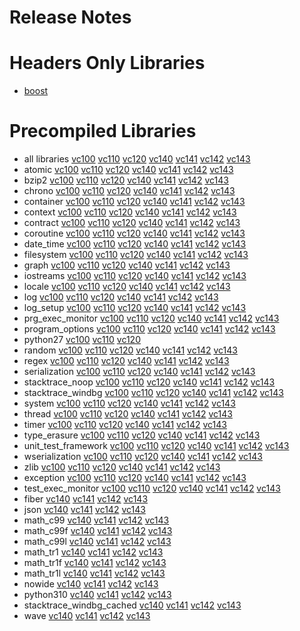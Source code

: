 # Release Notes
# Headers Only Libraries
- [boost](http://nuget.org/packages/boost/1.80.0)
# Precompiled Libraries
- all libraries [vc100](http://nuget.org/packages/boost-vc100/1.80.0) [vc110](http://nuget.org/packages/boost-vc110/1.80.0) [vc120](http://nuget.org/packages/boost-vc120/1.80.0) [vc140](http://nuget.org/packages/boost-vc140/1.80.0) [vc141](http://nuget.org/packages/boost-vc141/1.80.0) [vc142](http://nuget.org/packages/boost-vc142/1.80.0) [vc143](http://nuget.org/packages/boost-vc143/1.80.0)
- atomic [vc100](http://nuget.org/packages/boost_atomic-vc100/1.80.0) [vc110](http://nuget.org/packages/boost_atomic-vc110/1.80.0) [vc120](http://nuget.org/packages/boost_atomic-vc120/1.80.0) [vc140](http://nuget.org/packages/boost_atomic-vc140/1.80.0) [vc141](http://nuget.org/packages/boost_atomic-vc141/1.80.0) [vc142](http://nuget.org/packages/boost_atomic-vc142/1.80.0) [vc143](http://nuget.org/packages/boost_atomic-vc143/1.80.0)
- bzip2 [vc100](http://nuget.org/packages/boost_bzip2-vc100/1.80.0) [vc110](http://nuget.org/packages/boost_bzip2-vc110/1.80.0) [vc120](http://nuget.org/packages/boost_bzip2-vc120/1.80.0) [vc140](http://nuget.org/packages/boost_bzip2-vc140/1.80.0) [vc141](http://nuget.org/packages/boost_bzip2-vc141/1.80.0) [vc142](http://nuget.org/packages/boost_bzip2-vc142/1.80.0) [vc143](http://nuget.org/packages/boost_bzip2-vc143/1.80.0)
- chrono [vc100](http://nuget.org/packages/boost_chrono-vc100/1.80.0) [vc110](http://nuget.org/packages/boost_chrono-vc110/1.80.0) [vc120](http://nuget.org/packages/boost_chrono-vc120/1.80.0) [vc140](http://nuget.org/packages/boost_chrono-vc140/1.80.0) [vc141](http://nuget.org/packages/boost_chrono-vc141/1.80.0) [vc142](http://nuget.org/packages/boost_chrono-vc142/1.80.0) [vc143](http://nuget.org/packages/boost_chrono-vc143/1.80.0)
- container [vc100](http://nuget.org/packages/boost_container-vc100/1.80.0) [vc110](http://nuget.org/packages/boost_container-vc110/1.80.0) [vc120](http://nuget.org/packages/boost_container-vc120/1.80.0) [vc140](http://nuget.org/packages/boost_container-vc140/1.80.0) [vc141](http://nuget.org/packages/boost_container-vc141/1.80.0) [vc142](http://nuget.org/packages/boost_container-vc142/1.80.0) [vc143](http://nuget.org/packages/boost_container-vc143/1.80.0)
- context [vc100](http://nuget.org/packages/boost_context-vc100/1.80.0) [vc110](http://nuget.org/packages/boost_context-vc110/1.80.0) [vc120](http://nuget.org/packages/boost_context-vc120/1.80.0) [vc140](http://nuget.org/packages/boost_context-vc140/1.80.0) [vc141](http://nuget.org/packages/boost_context-vc141/1.80.0) [vc142](http://nuget.org/packages/boost_context-vc142/1.80.0) [vc143](http://nuget.org/packages/boost_context-vc143/1.80.0)
- contract [vc100](http://nuget.org/packages/boost_contract-vc100/1.80.0) [vc110](http://nuget.org/packages/boost_contract-vc110/1.80.0) [vc120](http://nuget.org/packages/boost_contract-vc120/1.80.0) [vc140](http://nuget.org/packages/boost_contract-vc140/1.80.0) [vc141](http://nuget.org/packages/boost_contract-vc141/1.80.0) [vc142](http://nuget.org/packages/boost_contract-vc142/1.80.0) [vc143](http://nuget.org/packages/boost_contract-vc143/1.80.0)
- coroutine [vc100](http://nuget.org/packages/boost_coroutine-vc100/1.80.0) [vc110](http://nuget.org/packages/boost_coroutine-vc110/1.80.0) [vc120](http://nuget.org/packages/boost_coroutine-vc120/1.80.0) [vc140](http://nuget.org/packages/boost_coroutine-vc140/1.80.0) [vc141](http://nuget.org/packages/boost_coroutine-vc141/1.80.0) [vc142](http://nuget.org/packages/boost_coroutine-vc142/1.80.0) [vc143](http://nuget.org/packages/boost_coroutine-vc143/1.80.0)
- date_time [vc100](http://nuget.org/packages/boost_date_time-vc100/1.80.0) [vc110](http://nuget.org/packages/boost_date_time-vc110/1.80.0) [vc120](http://nuget.org/packages/boost_date_time-vc120/1.80.0) [vc140](http://nuget.org/packages/boost_date_time-vc140/1.80.0) [vc141](http://nuget.org/packages/boost_date_time-vc141/1.80.0) [vc142](http://nuget.org/packages/boost_date_time-vc142/1.80.0) [vc143](http://nuget.org/packages/boost_date_time-vc143/1.80.0)
- filesystem [vc100](http://nuget.org/packages/boost_filesystem-vc100/1.80.0) [vc110](http://nuget.org/packages/boost_filesystem-vc110/1.80.0) [vc120](http://nuget.org/packages/boost_filesystem-vc120/1.80.0) [vc140](http://nuget.org/packages/boost_filesystem-vc140/1.80.0) [vc141](http://nuget.org/packages/boost_filesystem-vc141/1.80.0) [vc142](http://nuget.org/packages/boost_filesystem-vc142/1.80.0) [vc143](http://nuget.org/packages/boost_filesystem-vc143/1.80.0)
- graph [vc100](http://nuget.org/packages/boost_graph-vc100/1.80.0) [vc110](http://nuget.org/packages/boost_graph-vc110/1.80.0) [vc120](http://nuget.org/packages/boost_graph-vc120/1.80.0) [vc140](http://nuget.org/packages/boost_graph-vc140/1.80.0) [vc141](http://nuget.org/packages/boost_graph-vc141/1.80.0) [vc142](http://nuget.org/packages/boost_graph-vc142/1.80.0) [vc143](http://nuget.org/packages/boost_graph-vc143/1.80.0)
- iostreams [vc100](http://nuget.org/packages/boost_iostreams-vc100/1.80.0) [vc110](http://nuget.org/packages/boost_iostreams-vc110/1.80.0) [vc120](http://nuget.org/packages/boost_iostreams-vc120/1.80.0) [vc140](http://nuget.org/packages/boost_iostreams-vc140/1.80.0) [vc141](http://nuget.org/packages/boost_iostreams-vc141/1.80.0) [vc142](http://nuget.org/packages/boost_iostreams-vc142/1.80.0) [vc143](http://nuget.org/packages/boost_iostreams-vc143/1.80.0)
- locale [vc100](http://nuget.org/packages/boost_locale-vc100/1.80.0) [vc110](http://nuget.org/packages/boost_locale-vc110/1.80.0) [vc120](http://nuget.org/packages/boost_locale-vc120/1.80.0) [vc140](http://nuget.org/packages/boost_locale-vc140/1.80.0) [vc141](http://nuget.org/packages/boost_locale-vc141/1.80.0) [vc142](http://nuget.org/packages/boost_locale-vc142/1.80.0) [vc143](http://nuget.org/packages/boost_locale-vc143/1.80.0)
- log [vc100](http://nuget.org/packages/boost_log-vc100/1.80.0) [vc110](http://nuget.org/packages/boost_log-vc110/1.80.0) [vc120](http://nuget.org/packages/boost_log-vc120/1.80.0) [vc140](http://nuget.org/packages/boost_log-vc140/1.80.0) [vc141](http://nuget.org/packages/boost_log-vc141/1.80.0) [vc142](http://nuget.org/packages/boost_log-vc142/1.80.0) [vc143](http://nuget.org/packages/boost_log-vc143/1.80.0)
- log_setup [vc100](http://nuget.org/packages/boost_log_setup-vc100/1.80.0) [vc110](http://nuget.org/packages/boost_log_setup-vc110/1.80.0) [vc120](http://nuget.org/packages/boost_log_setup-vc120/1.80.0) [vc140](http://nuget.org/packages/boost_log_setup-vc140/1.80.0) [vc141](http://nuget.org/packages/boost_log_setup-vc141/1.80.0) [vc142](http://nuget.org/packages/boost_log_setup-vc142/1.80.0) [vc143](http://nuget.org/packages/boost_log_setup-vc143/1.80.0)
- prg_exec_monitor [vc100](http://nuget.org/packages/boost_prg_exec_monitor-vc100/1.80.0) [vc110](http://nuget.org/packages/boost_prg_exec_monitor-vc110/1.80.0) [vc120](http://nuget.org/packages/boost_prg_exec_monitor-vc120/1.80.0) [vc140](http://nuget.org/packages/boost_prg_exec_monitor-vc140/1.80.0) [vc141](http://nuget.org/packages/boost_prg_exec_monitor-vc141/1.80.0) [vc142](http://nuget.org/packages/boost_prg_exec_monitor-vc142/1.80.0) [vc143](http://nuget.org/packages/boost_prg_exec_monitor-vc143/1.80.0)
- program_options [vc100](http://nuget.org/packages/boost_program_options-vc100/1.80.0) [vc110](http://nuget.org/packages/boost_program_options-vc110/1.80.0) [vc120](http://nuget.org/packages/boost_program_options-vc120/1.80.0) [vc140](http://nuget.org/packages/boost_program_options-vc140/1.80.0) [vc141](http://nuget.org/packages/boost_program_options-vc141/1.80.0) [vc142](http://nuget.org/packages/boost_program_options-vc142/1.80.0) [vc143](http://nuget.org/packages/boost_program_options-vc143/1.80.0)
- python27 [vc100](http://nuget.org/packages/boost_python27-vc100/1.80.0) [vc110](http://nuget.org/packages/boost_python27-vc110/1.80.0) [vc120](http://nuget.org/packages/boost_python27-vc120/1.80.0)
- random [vc100](http://nuget.org/packages/boost_random-vc100/1.80.0) [vc110](http://nuget.org/packages/boost_random-vc110/1.80.0) [vc120](http://nuget.org/packages/boost_random-vc120/1.80.0) [vc140](http://nuget.org/packages/boost_random-vc140/1.80.0) [vc141](http://nuget.org/packages/boost_random-vc141/1.80.0) [vc142](http://nuget.org/packages/boost_random-vc142/1.80.0) [vc143](http://nuget.org/packages/boost_random-vc143/1.80.0)
- regex [vc100](http://nuget.org/packages/boost_regex-vc100/1.80.0) [vc110](http://nuget.org/packages/boost_regex-vc110/1.80.0) [vc120](http://nuget.org/packages/boost_regex-vc120/1.80.0) [vc140](http://nuget.org/packages/boost_regex-vc140/1.80.0) [vc141](http://nuget.org/packages/boost_regex-vc141/1.80.0) [vc142](http://nuget.org/packages/boost_regex-vc142/1.80.0) [vc143](http://nuget.org/packages/boost_regex-vc143/1.80.0)
- serialization [vc100](http://nuget.org/packages/boost_serialization-vc100/1.80.0) [vc110](http://nuget.org/packages/boost_serialization-vc110/1.80.0) [vc120](http://nuget.org/packages/boost_serialization-vc120/1.80.0) [vc140](http://nuget.org/packages/boost_serialization-vc140/1.80.0) [vc141](http://nuget.org/packages/boost_serialization-vc141/1.80.0) [vc142](http://nuget.org/packages/boost_serialization-vc142/1.80.0) [vc143](http://nuget.org/packages/boost_serialization-vc143/1.80.0)
- stacktrace_noop [vc100](http://nuget.org/packages/boost_stacktrace_noop-vc100/1.80.0) [vc110](http://nuget.org/packages/boost_stacktrace_noop-vc110/1.80.0) [vc120](http://nuget.org/packages/boost_stacktrace_noop-vc120/1.80.0) [vc140](http://nuget.org/packages/boost_stacktrace_noop-vc140/1.80.0) [vc141](http://nuget.org/packages/boost_stacktrace_noop-vc141/1.80.0) [vc142](http://nuget.org/packages/boost_stacktrace_noop-vc142/1.80.0) [vc143](http://nuget.org/packages/boost_stacktrace_noop-vc143/1.80.0)
- stacktrace_windbg [vc100](http://nuget.org/packages/boost_stacktrace_windbg-vc100/1.80.0) [vc110](http://nuget.org/packages/boost_stacktrace_windbg-vc110/1.80.0) [vc120](http://nuget.org/packages/boost_stacktrace_windbg-vc120/1.80.0) [vc140](http://nuget.org/packages/boost_stacktrace_windbg-vc140/1.80.0) [vc141](http://nuget.org/packages/boost_stacktrace_windbg-vc141/1.80.0) [vc142](http://nuget.org/packages/boost_stacktrace_windbg-vc142/1.80.0) [vc143](http://nuget.org/packages/boost_stacktrace_windbg-vc143/1.80.0)
- system [vc100](http://nuget.org/packages/boost_system-vc100/1.80.0) [vc110](http://nuget.org/packages/boost_system-vc110/1.80.0) [vc120](http://nuget.org/packages/boost_system-vc120/1.80.0) [vc140](http://nuget.org/packages/boost_system-vc140/1.80.0) [vc141](http://nuget.org/packages/boost_system-vc141/1.80.0) [vc142](http://nuget.org/packages/boost_system-vc142/1.80.0) [vc143](http://nuget.org/packages/boost_system-vc143/1.80.0)
- thread [vc100](http://nuget.org/packages/boost_thread-vc100/1.80.0) [vc110](http://nuget.org/packages/boost_thread-vc110/1.80.0) [vc120](http://nuget.org/packages/boost_thread-vc120/1.80.0) [vc140](http://nuget.org/packages/boost_thread-vc140/1.80.0) [vc141](http://nuget.org/packages/boost_thread-vc141/1.80.0) [vc142](http://nuget.org/packages/boost_thread-vc142/1.80.0) [vc143](http://nuget.org/packages/boost_thread-vc143/1.80.0)
- timer [vc100](http://nuget.org/packages/boost_timer-vc100/1.80.0) [vc110](http://nuget.org/packages/boost_timer-vc110/1.80.0) [vc120](http://nuget.org/packages/boost_timer-vc120/1.80.0) [vc140](http://nuget.org/packages/boost_timer-vc140/1.80.0) [vc141](http://nuget.org/packages/boost_timer-vc141/1.80.0) [vc142](http://nuget.org/packages/boost_timer-vc142/1.80.0) [vc143](http://nuget.org/packages/boost_timer-vc143/1.80.0)
- type_erasure [vc100](http://nuget.org/packages/boost_type_erasure-vc100/1.80.0) [vc110](http://nuget.org/packages/boost_type_erasure-vc110/1.80.0) [vc120](http://nuget.org/packages/boost_type_erasure-vc120/1.80.0) [vc140](http://nuget.org/packages/boost_type_erasure-vc140/1.80.0) [vc141](http://nuget.org/packages/boost_type_erasure-vc141/1.80.0) [vc142](http://nuget.org/packages/boost_type_erasure-vc142/1.80.0) [vc143](http://nuget.org/packages/boost_type_erasure-vc143/1.80.0)
- unit_test_framework [vc100](http://nuget.org/packages/boost_unit_test_framework-vc100/1.80.0) [vc110](http://nuget.org/packages/boost_unit_test_framework-vc110/1.80.0) [vc120](http://nuget.org/packages/boost_unit_test_framework-vc120/1.80.0) [vc140](http://nuget.org/packages/boost_unit_test_framework-vc140/1.80.0) [vc141](http://nuget.org/packages/boost_unit_test_framework-vc141/1.80.0) [vc142](http://nuget.org/packages/boost_unit_test_framework-vc142/1.80.0) [vc143](http://nuget.org/packages/boost_unit_test_framework-vc143/1.80.0)
- wserialization [vc100](http://nuget.org/packages/boost_wserialization-vc100/1.80.0) [vc110](http://nuget.org/packages/boost_wserialization-vc110/1.80.0) [vc120](http://nuget.org/packages/boost_wserialization-vc120/1.80.0) [vc140](http://nuget.org/packages/boost_wserialization-vc140/1.80.0) [vc141](http://nuget.org/packages/boost_wserialization-vc141/1.80.0) [vc142](http://nuget.org/packages/boost_wserialization-vc142/1.80.0) [vc143](http://nuget.org/packages/boost_wserialization-vc143/1.80.0)
- zlib [vc100](http://nuget.org/packages/boost_zlib-vc100/1.80.0) [vc110](http://nuget.org/packages/boost_zlib-vc110/1.80.0) [vc120](http://nuget.org/packages/boost_zlib-vc120/1.80.0) [vc140](http://nuget.org/packages/boost_zlib-vc140/1.80.0) [vc141](http://nuget.org/packages/boost_zlib-vc141/1.80.0) [vc142](http://nuget.org/packages/boost_zlib-vc142/1.80.0) [vc143](http://nuget.org/packages/boost_zlib-vc143/1.80.0)
- exception [vc100](http://nuget.org/packages/boost_exception-vc100/1.80.0) [vc110](http://nuget.org/packages/boost_exception-vc110/1.80.0) [vc120](http://nuget.org/packages/boost_exception-vc120/1.80.0) [vc140](http://nuget.org/packages/boost_exception-vc140/1.80.0) [vc141](http://nuget.org/packages/boost_exception-vc141/1.80.0) [vc142](http://nuget.org/packages/boost_exception-vc142/1.80.0) [vc143](http://nuget.org/packages/boost_exception-vc143/1.80.0)
- test_exec_monitor [vc100](http://nuget.org/packages/boost_test_exec_monitor-vc100/1.80.0) [vc110](http://nuget.org/packages/boost_test_exec_monitor-vc110/1.80.0) [vc120](http://nuget.org/packages/boost_test_exec_monitor-vc120/1.80.0) [vc140](http://nuget.org/packages/boost_test_exec_monitor-vc140/1.80.0) [vc141](http://nuget.org/packages/boost_test_exec_monitor-vc141/1.80.0) [vc142](http://nuget.org/packages/boost_test_exec_monitor-vc142/1.80.0) [vc143](http://nuget.org/packages/boost_test_exec_monitor-vc143/1.80.0)
- fiber [vc140](http://nuget.org/packages/boost_fiber-vc140/1.80.0) [vc141](http://nuget.org/packages/boost_fiber-vc141/1.80.0) [vc142](http://nuget.org/packages/boost_fiber-vc142/1.80.0) [vc143](http://nuget.org/packages/boost_fiber-vc143/1.80.0)
- json [vc140](http://nuget.org/packages/boost_json-vc140/1.80.0) [vc141](http://nuget.org/packages/boost_json-vc141/1.80.0) [vc142](http://nuget.org/packages/boost_json-vc142/1.80.0) [vc143](http://nuget.org/packages/boost_json-vc143/1.80.0)
- math_c99 [vc140](http://nuget.org/packages/boost_math_c99-vc140/1.80.0) [vc141](http://nuget.org/packages/boost_math_c99-vc141/1.80.0) [vc142](http://nuget.org/packages/boost_math_c99-vc142/1.80.0) [vc143](http://nuget.org/packages/boost_math_c99-vc143/1.80.0)
- math_c99f [vc140](http://nuget.org/packages/boost_math_c99f-vc140/1.80.0) [vc141](http://nuget.org/packages/boost_math_c99f-vc141/1.80.0) [vc142](http://nuget.org/packages/boost_math_c99f-vc142/1.80.0) [vc143](http://nuget.org/packages/boost_math_c99f-vc143/1.80.0)
- math_c99l [vc140](http://nuget.org/packages/boost_math_c99l-vc140/1.80.0) [vc141](http://nuget.org/packages/boost_math_c99l-vc141/1.80.0) [vc142](http://nuget.org/packages/boost_math_c99l-vc142/1.80.0) [vc143](http://nuget.org/packages/boost_math_c99l-vc143/1.80.0)
- math_tr1 [vc140](http://nuget.org/packages/boost_math_tr1-vc140/1.80.0) [vc141](http://nuget.org/packages/boost_math_tr1-vc141/1.80.0) [vc142](http://nuget.org/packages/boost_math_tr1-vc142/1.80.0) [vc143](http://nuget.org/packages/boost_math_tr1-vc143/1.80.0)
- math_tr1f [vc140](http://nuget.org/packages/boost_math_tr1f-vc140/1.80.0) [vc141](http://nuget.org/packages/boost_math_tr1f-vc141/1.80.0) [vc142](http://nuget.org/packages/boost_math_tr1f-vc142/1.80.0) [vc143](http://nuget.org/packages/boost_math_tr1f-vc143/1.80.0)
- math_tr1l [vc140](http://nuget.org/packages/boost_math_tr1l-vc140/1.80.0) [vc141](http://nuget.org/packages/boost_math_tr1l-vc141/1.80.0) [vc142](http://nuget.org/packages/boost_math_tr1l-vc142/1.80.0) [vc143](http://nuget.org/packages/boost_math_tr1l-vc143/1.80.0)
- nowide [vc140](http://nuget.org/packages/boost_nowide-vc140/1.80.0) [vc141](http://nuget.org/packages/boost_nowide-vc141/1.80.0) [vc142](http://nuget.org/packages/boost_nowide-vc142/1.80.0) [vc143](http://nuget.org/packages/boost_nowide-vc143/1.80.0)
- python310 [vc140](http://nuget.org/packages/boost_python310-vc140/1.80.0) [vc141](http://nuget.org/packages/boost_python310-vc141/1.80.0) [vc142](http://nuget.org/packages/boost_python310-vc142/1.80.0) [vc143](http://nuget.org/packages/boost_python310-vc143/1.80.0)
- stacktrace_windbg_cached [vc140](http://nuget.org/packages/boost_stacktrace_windbg_cached-vc140/1.80.0) [vc141](http://nuget.org/packages/boost_stacktrace_windbg_cached-vc141/1.80.0) [vc142](http://nuget.org/packages/boost_stacktrace_windbg_cached-vc142/1.80.0) [vc143](http://nuget.org/packages/boost_stacktrace_windbg_cached-vc143/1.80.0)
- wave [vc140](http://nuget.org/packages/boost_wave-vc140/1.80.0) [vc141](http://nuget.org/packages/boost_wave-vc141/1.80.0) [vc142](http://nuget.org/packages/boost_wave-vc142/1.80.0) [vc143](http://nuget.org/packages/boost_wave-vc143/1.80.0)

